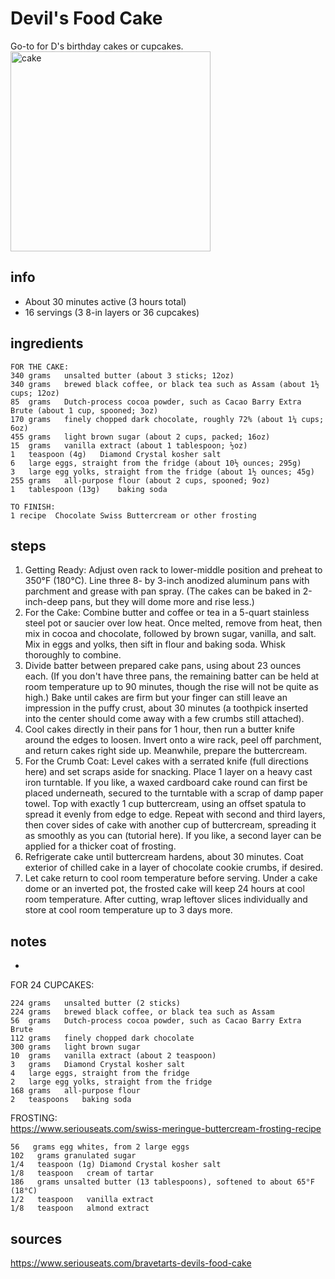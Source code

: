 # Devil's Food Cake  
Go-to for D's birthday cakes or cupcakes.  
<img src="https://www.seriouseats.com/thmb/qZuvtPIhoss2AnOzQbmg2NCM-uw=/1500x1125/filters:fill(auto,1)/__opt__aboutcom__coeus__resources__content_migration__serious_eats__seriouseats.com__2018__01__20180131-devils-food-cake-vicky-wasik-22-a4b4dd3ad00747df9a4b2e5b1d5fd112.jpg" alt="cake" width="320"/>

## info  
* About 30 minutes active (3 hours total)  
* 16 servings (3 8-in layers or 36 cupcakes)  

## ingredients  
```
FOR THE CAKE:
340	grams	unsalted butter (about 3 sticks; 12oz)
340	grams	brewed black coffee, or black tea such as Assam (about 1½ cups; 12oz)
85	grams	Dutch-process cocoa powder, such as Cacao Barry Extra Brute (about 1 cup, spooned; 3oz)
170	grams	finely chopped dark chocolate, roughly 72% (about 1¼ cups; 6oz)
455	grams	light brown sugar (about 2 cups, packed; 16oz)
15	grams	vanilla extract (about 1 tablespoon; ½oz)
1	teaspoon (4g)	Diamond Crystal kosher salt
6	large eggs, straight from the fridge (about 10½ ounces; 295g)
3	large egg yolks, straight from the fridge (about 1½ ounces; 45g)
255	grams	all-purpose flour (about 2 cups, spooned; 9oz)
1	tablespoon (13g)	baking soda 

TO FINISH:
1 recipe  Chocolate Swiss Buttercream or other frosting
```

## steps  
1. Getting Ready: Adjust oven rack to lower-middle position and preheat to 350°F (180°C). Line three 8- by 3-inch anodized aluminum pans with parchment and grease with pan spray. (The cakes can be baked in 2-inch-deep pans, but they will dome more and rise less.)  
2. For the Cake: Combine butter and coffee or tea in a 5-quart stainless steel pot or saucier over low heat. Once melted, remove from heat, then mix in cocoa and chocolate, followed by brown sugar, vanilla, and salt. Mix in eggs and yolks, then sift in flour and baking soda. Whisk thoroughly to combine.  
3. Divide batter between prepared cake pans, using about 23 ounces each. (If you don't have three pans, the remaining batter can be held at room temperature up to 90 minutes, though the rise will not be quite as high.) Bake until cakes are firm but your finger can still leave an impression in the puffy crust, about 30 minutes (a toothpick inserted into the center should come away with a few crumbs still attached).  
4. Cool cakes directly in their pans for 1 hour, then run a butter knife around the edges to loosen. Invert onto a wire rack, peel off parchment, and return cakes right side up. Meanwhile, prepare the buttercream.  
5. For the Crumb Coat: Level cakes with a serrated knife (full directions here) and set scraps aside for snacking. Place 1 layer on a heavy cast iron turntable. If you like, a waxed cardboard cake round can first be placed underneath, secured to the turntable with a scrap of damp paper towel. Top with exactly 1 cup buttercream, using an offset spatula to spread it evenly from edge to edge. Repeat with second and third layers, then cover sides of cake with another cup of buttercream, spreading it as smoothly as you can (tutorial here). If you like, a second layer can be applied for a thicker coat of frosting.  
6. Refrigerate cake until buttercream hardens, about 30 minutes. Coat exterior of chilled cake in a layer of chocolate cookie crumbs, if desired.  
7. Let cake return to cool room temperature before serving. Under a cake dome or an inverted pot, the frosted cake will keep 24 hours at cool room temperature. After cutting, wrap leftover slices individually and store at cool room temperature up to 3 days more.  

## notes  
* 
FOR 24 CUPCAKES:  
```
224	grams	unsalted butter (2 sticks)  
224	grams	brewed black coffee, or black tea such as Assam  
56	grams	Dutch-process cocoa powder, such as Cacao Barry Extra Brute  
112	grams	finely chopped dark chocolate  
300	grams	light brown sugar  
10	grams	vanilla extract (about 2 teaspoon)  
3	grams	Diamond Crystal kosher salt  
4	large eggs, straight from the fridge  
2	large egg yolks, straight from the fridge  
168	grams	all-purpose flour  
2	teaspoons	baking soda  
```

FROSTING:  
https://www.seriouseats.com/swiss-meringue-buttercream-frosting-recipe  
```
56   grams egg whites, from 2 large eggs  
102   grams granulated sugar  
1/4   teaspoon (1g) Diamond Crystal kosher salt  
1/8   teaspoon   cream of tartar  
186   grams unsalted butter (13 tablespoons), softened to about 65°F (18°C)  
1/2   teaspoon   vanilla extract  
1/8   teaspoon   almond extract  
```
## sources  
https://www.seriouseats.com/bravetarts-devils-food-cake  
